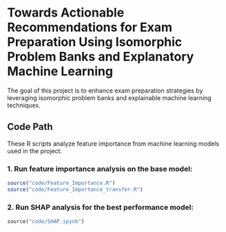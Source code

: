 # Towards Actionable Recommendations for Exam Preparation Using Isomorphic Problem Banks and Explanatory Machine Learning
 
The goal of this project is to enhance exam preparation strategies by leveraging isomorphic problem banks and explainable machine learning techniques.

## Code Path
These R scripts analyze feature importance from machine learning models used in the project.
### 1. Run feature importance analysis on the base model:
```R
source("code/Feature_Importance.R")
source("code/Feature_Importance_transfer.R")
```

### 2. Run SHAP analysis for the best performance model:
```Python
source("code/SHAP.ipynb")
```
